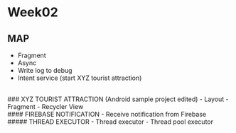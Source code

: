 # Week02
## MAP
  - Fragment
  - Async
  - Write log to debug
  - Intent service (start XYZ tourist attraction)
 <br/>
### XYZ TOURIST ATTRACTION (Android sample project edited)
  - Layout
  - Fragment
  - Recycler View
<br/>  
#### FIREBASE NOTIFICATION
  - Receive notification from Firebase
<br/>
##### THREAD EXECUTOR
  - Thread executor
  - Thread pool executor
